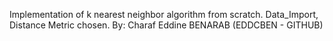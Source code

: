 Implementation of k nearest neighbor algorithm from scratch. Data_Import, Distance Metric chosen. By: Charaf Eddine BENARAB (EDDCBEN - GITHUB)

